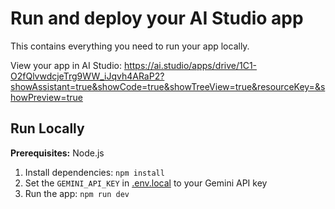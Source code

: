 # Run and deploy your AI Studio app

This contains everything you need to run your app locally.

View your app in AI Studio: https://ai.studio/apps/drive/1C1-O2fQlvwdcjeTrg9WW_iJqvh4ARaP2?showAssistant=true&showCode=true&showTreeView=true&resourceKey=&showPreview=true

## Run Locally

**Prerequisites:**  Node.js


1. Install dependencies:
   `npm install`
2. Set the `GEMINI_API_KEY` in [.env.local](.env.local) to your Gemini API key
3. Run the app:
   `npm run dev`

